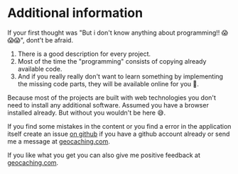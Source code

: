 # Additional information
If your first thought was "But i don't know anything about programming!! 😱😱😱", dont't be afraid.
1. There is a good description for every project.
2. Most of the time the "programming" consists of copying already available code.
3. And if you really really don't want to learn something by implementing the missing code parts, they will be available online for you 🙈.

Because most of the projects are built with web technologies you don't need to install any additional software. Assumed you have a browser installed already. But without you wouldn't be here 😅.

If you find some mistakes in the content or you find a error in the application itself create an issue [on github](https://github.com/furti/mygeoadventures/issues) if you have a github account already or send me a message at [geocaching.com](https://www.geocaching.com/profile/?guid=94c7acae-cc33-455b-a996-8c271d854495).

If you like what you get you can also give me positive feedback at [geocaching.com](https://www.geocaching.com/profile/?guid=94c7acae-cc33-455b-a996-8c271d854495).
